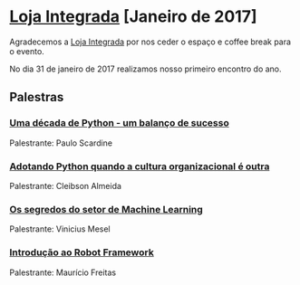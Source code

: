 # [Loja Integrada][0] [Janeiro de 2017]

Agradecemos a [Loja Integrada][1] por nos ceder o espaço e coffee break para o evento.

No dia 31 de janeiro de 2017 realizamos nosso primeiro encontro do ano.

## Palestras

### [Uma década de Python - um balanço de sucesso][2]

Palestrante: Paulo Scardine

### [Adotando Python quando a cultura organizacional é outra][3]

Palestrante: Cleibson Almeida

### [Os segredos do setor de Machine Learning][6]

Palestrante: Vinicius Mesel

### [Introdução ao Robot Framework][5]

Palestrante: Maurício Freitas



[0]: https://www.meetup.com/pt-BR/Grupy-SP/events/236963504/
[1]: https://lojaintegrada.com.br/
[2]: https://goo.gl/G0bCCj
[3]: https://www.scribd.com/document/339429008/Grupy-Python-in-Rigid-Culture?secret_password=mPiNOOItMArQAzduXTF4
[5]: https://github.com/meunomemauricio/robot-tutorial/blob/master/presentation/Presentation.pdf
[6]: https://github.com/vmesel/slides/